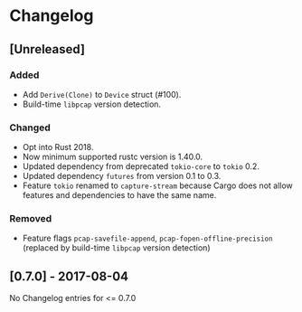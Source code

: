 # Changelog

## [Unreleased]

### Added

- Add `Derive(Clone)` to `Device` struct (#100).
- Build-time `libpcap` version detection.

### Changed

- Opt into Rust 2018.
- Now minimum supported rustc version is 1.40.0.
- Updated dependency from deprecated `tokio-core` to `tokio` 0.2.
- Updated dependency `futures` from version 0.1 to 0.3.
- Feature `tokio` renamed to `capture-stream` because Cargo does not allow
  features and dependencies to have the same name.

### Removed

- Feature flags `pcap-savefile-append`, `pcap-fopen-offline-precision`
  (replaced by build-time `libpcap` version detection)

## [0.7.0] - 2017-08-04

No Changelog entries for <= 0.7.0
